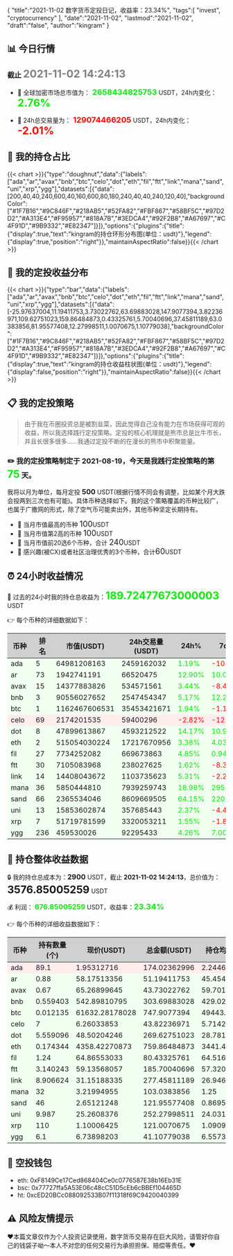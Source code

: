 {
"title":"2021-11-02 数字货币定投日记，收益率：23.34%",
"tags":[
"invest",
"cryptocurrency"
],
"date":"2021-11-02",
"lastmod":"2021-11-02",
"draft":"false",
"author":"kingram"
}

##  📊 今日行情
### 截止 <font color=grey size=5 >**2021-11-02 14:24:13**</font>
- 🍖 全球加密市场总市值为：<font color=#00EC00 size=4 > **2658434825753**</font> USDT，24h内变化：<font color=#00EC00 size=5 > **2.76%**</font>

- 🍤 24h总交易量为：<font color=#FF0000 size=4 > **129074466205**</font> USDT，24h内变化：<font color=#FF0000 size=5 > **-2.01%**</font>

## 🎨 我的持仓占比
{{< chart >}}{"type":"doughnut","data":{"labels":["ada","ar","avax","bnb","btc","celo","dot","eth","fil","ftt","link","mana","sand","uni","xrp","ygg"],"datasets":[{"data":[200,40,40,240,600,40,160,600,80,180,240,40,40,240,120,40],"backgroundColor":["#1F7B16","#9C846F","#218AB5","#52FA82","#FBF867","#58BF5C","#97D2D2","#A313E4","#F95957","#818A7B","#3EDCA4","#92F2B8","#A67697","#C4F91D","#9B9332","#E82347"]}]},"options":{"plugins":{"title":{"display":true,"text":"kingram的持仓环形分布图(单位：usdt)"},"legend":{"display":true,"position":"right"}},"maintainAspectRatio":false}}{{< /chart >}}

## 🍺 我的定投收益分布
{{< chart >}}{"type":"bar","data":{"labels":["ada","ar","avax","bnb","btc","celo","dot","eth","fil","ftt","link","mana","sand","uni","xrp","ygg"],"datasets":[{"data":[-25.97637004,11.19411753,3.73022762,63.69883028,147.9077394,3.82236971,109.62751023,159.86484873,0.43325761,5.70040696,37.45811189,63.0383856,81.95577408,12.27998511,1.0070675,1.10779038],"backgroundColor":["#1F7B16","#9C846F","#218AB5","#52FA82","#FBF867","#58BF5C","#97D2D2","#A313E4","#F95957","#818A7B","#3EDCA4","#92F2B8","#A67697","#C4F91D","#9B9332","#E82347"]}]},"options":{"plugins":{"title":{"display":true,"text":"kingram的持仓收益柱状图(单位：usdt)"},"legend":{"display":false,"position":"right"}},"maintainAspectRatio":false}}{{< /chart >}}

## 📋 我的定投策略

> 由于我在币圈投资总是被割韭菜，因此觉得自己没有能力在市场获得可观的收益，所以我选择践行定投策略。定投的核心机理就是熊市总是比牛市长，并且长很多很多……我通过定投不断的在漫长的熊市中积聚能量。

### ✏️ 我的定投策略制定于 **2021-08-19**，今天是我践行定投策略的第<font color=#00EC00 size=5 > **75**</font> 天。
我将以月为单位，每月定投 <font size=3 ><strong> 500 </strong></font> USDT(根据行情不同会有调整，比如某个月大跌会投两到三次也有可能)。具体币种选择如下。我的这个策略覆盖的币种比较广，也属于广撒网的形式，除了空气币可能卖出外，其他币种坚定长期持有。

- 🥇 当月市值最高的币种 <font size=4 >100</font>USDT
- 🥈 当月市值第2高的币种 <font size=4 >100</font>USDT
- 🥉 当月市值前20选6个币种，合计 <font size=4 >240</font>USDT
- 🏅 感兴趣(被CX)或者社区治理优秀的3个币种，合计<font size=4 >60</font>USDT

## ⏰ 24小时收益情况
📌 过去的24小时我的持仓总收益为：<font color=#00EC00 size=5 >**189.72477673000003**</font> USDT

👉 每个币种的详细数据如下：
<table>
    <thead><tr bgcolor="#d0d0d0" ><th>币种</th><th>排名</th><th>市值(USDT)</th><th>24h交易量(USDT)</th><th>24h%</th><th>7d%</th><th>24h收益</th></tr></thead>
    <tbody>
    <tr>
        <td bgcolor=#F0FFF0>ada</td>
        <td bgcolor=#F0FFF0>5</td>
        <td bgcolor=#F0FFF0>64981208163</td>
        <td bgcolor=#F0FFF0>2459162032</td>
        <td bgcolor=#F0FFF0><font color=#00EC00>1.19%</font></td>
        <td bgcolor=#F0FFF0><font color=#FF0000>-10.02%</font></td>
        <td bgcolor=#F0FFF0><font color=#00EC00 size=3 ><strong>2.05058319</strong></font></td>
    </tr>
    <tr>
        <td bgcolor=#F0FFF0>ar</td>
        <td bgcolor=#F0FFF0>73</td>
        <td bgcolor=#F0FFF0>1942741191</td>
        <td bgcolor=#F0FFF0>66520475</td>
        <td bgcolor=#F0FFF0><font color=#00EC00>12.90%</font></td>
        <td bgcolor=#F0FFF0><font color=#00EC00>10.06%</font></td>
        <td bgcolor=#F0FFF0><font color=#00EC00 size=3 ><strong>5.84953756</strong></font></td>
    </tr>
    <tr>
        <td bgcolor=#F0FFF0>avax</td>
        <td bgcolor=#F0FFF0>15</td>
        <td bgcolor=#F0FFF0>14377883826</td>
        <td bgcolor=#F0FFF0>534571561</td>
        <td bgcolor=#F0FFF0><font color=#00EC00>3.44%</font></td>
        <td bgcolor=#F0FFF0><font color=#FF0000>-8.43%</font></td>
        <td bgcolor=#F0FFF0><font color=#00EC00 size=3 ><strong>1.45522333</strong></font></td>
    </tr>
    <tr>
        <td bgcolor=#F0FFF0>bnb</td>
        <td bgcolor=#F0FFF0>3</td>
        <td bgcolor=#F0FFF0>90556027652</td>
        <td bgcolor=#F0FFF0>2547454347</td>
        <td bgcolor=#F0FFF0><font color=#00EC00>5.17%</font></td>
        <td bgcolor=#F0FFF0><font color=#00EC00>12.22%</font></td>
        <td bgcolor=#F0FFF0><font color=#00EC00 size=3 ><strong>14.93604972</strong></font></td>
    </tr>
    <tr>
        <td bgcolor=#F0FFF0>btc</td>
        <td bgcolor=#F0FFF0>1</td>
        <td bgcolor=#F0FFF0>1162467606531</td>
        <td bgcolor=#F0FFF0>35453421671</td>
        <td bgcolor=#F0FFF0><font color=#00EC00>1.94%</font></td>
        <td bgcolor=#F0FFF0><font color=#FF0000>-1.12%</font></td>
        <td bgcolor=#F0FFF0><font color=#00EC00 size=3 ><strong>14.26270788</strong></font></td>
    </tr>
    <tr>
        <td bgcolor=#FFECEC>celo</td>
        <td bgcolor=#FFECEC>69</td>
        <td bgcolor=#FFECEC>2174201535</td>
        <td bgcolor=#FFECEC>59400296</td>
        <td bgcolor=#FFECEC><font color=#FF0000>-2.82%</font></td>
        <td bgcolor=#FFECEC><font color=#FF0000>-12.53%</font></td>
        <td bgcolor=#FFECEC><font color=#FF0000 size=3 ><strong>-1.27008949</strong></font></td>
    </tr>
    <tr>
        <td bgcolor=#F0FFF0>dot</td>
        <td bgcolor=#F0FFF0>8</td>
        <td bgcolor=#F0FFF0>47899613867</td>
        <td bgcolor=#F0FFF0>4593212522</td>
        <td bgcolor=#F0FFF0><font color=#00EC00>14.17%</font></td>
        <td bgcolor=#F0FFF0><font color=#00EC00>10.94%</font></td>
        <td bgcolor=#F0FFF0><font color=#00EC00 size=3 ><strong>33.4671746</strong></font></td>
    </tr>
    <tr>
        <td bgcolor=#F0FFF0>eth</td>
        <td bgcolor=#F0FFF0>2</td>
        <td bgcolor=#F0FFF0>515054030224</td>
        <td bgcolor=#F0FFF0>17217670956</td>
        <td bgcolor=#F0FFF0><font color=#00EC00>3.38%</font></td>
        <td bgcolor=#F0FFF0><font color=#00EC00>4.03%</font></td>
        <td bgcolor=#F0FFF0><font color=#00EC00 size=3 ><strong>24.82712544</strong></font></td>
    </tr>
    <tr>
        <td bgcolor=#F0FFF0>fil</td>
        <td bgcolor=#F0FFF0>27</td>
        <td bgcolor=#F0FFF0>7734252082</td>
        <td bgcolor=#F0FFF0>669673863</td>
        <td bgcolor=#F0FFF0><font color=#00EC00>4.85%</font></td>
        <td bgcolor=#F0FFF0><font color=#00EC00>0.94%</font></td>
        <td bgcolor=#F0FFF0><font color=#00EC00 size=3 ><strong>3.72366929</strong></font></td>
    </tr>
    <tr>
        <td bgcolor=#F0FFF0>ftt</td>
        <td bgcolor=#F0FFF0>30</td>
        <td bgcolor=#F0FFF0>7105083968</td>
        <td bgcolor=#F0FFF0>238027625</td>
        <td bgcolor=#F0FFF0><font color=#00EC00>1.62%</font></td>
        <td bgcolor=#F0FFF0><font color=#FF0000>-8.38%</font></td>
        <td bgcolor=#F0FFF0><font color=#00EC00 size=3 ><strong>2.96621952</strong></font></td>
    </tr>
    <tr>
        <td bgcolor=#F0FFF0>link</td>
        <td bgcolor=#F0FFF0>14</td>
        <td bgcolor=#F0FFF0>14408043672</td>
        <td bgcolor=#F0FFF0>1103735623</td>
        <td bgcolor=#F0FFF0><font color=#00EC00>5.31%</font></td>
        <td bgcolor=#F0FFF0><font color=#FF0000>-2.21%</font></td>
        <td bgcolor=#F0FFF0><font color=#00EC00 size=3 ><strong>13.99785813</strong></font></td>
    </tr>
    <tr>
        <td bgcolor=#F0FFF0>mana</td>
        <td bgcolor=#F0FFF0>36</td>
        <td bgcolor=#F0FFF0>5850444810</td>
        <td bgcolor=#F0FFF0>7939259743</td>
        <td bgcolor=#F0FFF0><font color=#00EC00>18.98%</font></td>
        <td bgcolor=#F0FFF0><font color=#00EC00>295.34%</font></td>
        <td bgcolor=#F0FFF0><font color=#00EC00 size=3 ><strong>16.43793195</strong></font></td>
    </tr>
    <tr>
        <td bgcolor=#F0FFF0>sand</td>
        <td bgcolor=#F0FFF0>66</td>
        <td bgcolor=#F0FFF0>2365534046</td>
        <td bgcolor=#F0FFF0>8609669505</td>
        <td bgcolor=#F0FFF0><font color=#00EC00>64.15%</font></td>
        <td bgcolor=#F0FFF0><font color=#00EC00>220.91%</font></td>
        <td bgcolor=#F0FFF0><font color=#00EC00 size=3 ><strong>47.65918414</strong></font></td>
    </tr>
    <tr>
        <td bgcolor=#F0FFF0>uni</td>
        <td bgcolor=#F0FFF0>13</td>
        <td bgcolor=#F0FFF0>15853602874</td>
        <td bgcolor=#F0FFF0>357685443</td>
        <td bgcolor=#F0FFF0><font color=#00EC00>2.37%</font></td>
        <td bgcolor=#F0FFF0><font color=#FF0000>-4.44%</font></td>
        <td bgcolor=#F0FFF0><font color=#00EC00 size=3 ><strong>5.83708468</strong></font></td>
    </tr>
    <tr>
        <td bgcolor=#F0FFF0>xrp</td>
        <td bgcolor=#F0FFF0>7</td>
        <td bgcolor=#F0FFF0>51719781599</td>
        <td bgcolor=#F0FFF0>3320053211</td>
        <td bgcolor=#F0FFF0><font color=#00EC00>1.55%</font></td>
        <td bgcolor=#F0FFF0><font color=#FF0000>-1.82%</font></td>
        <td bgcolor=#F0FFF0><font color=#00EC00 size=3 ><strong>1.84462448</strong></font></td>
    </tr>
    <tr>
        <td bgcolor=#F0FFF0>ygg</td>
        <td bgcolor=#F0FFF0>236</td>
        <td bgcolor=#F0FFF0>459530026</td>
        <td bgcolor=#F0FFF0>92295433</td>
        <td bgcolor=#F0FFF0><font color=#00EC00>4.26%</font></td>
        <td bgcolor=#F0FFF0><font color=#00EC00>7.00%</font></td>
        <td bgcolor=#F0FFF0><font color=#00EC00 size=3 ><strong>1.67989231</strong></font></td>
    </tr>
    </tbody>
</table>

## 🎯 持仓整体收益数据

🔒 我的持仓总成本为：<font size=3 >**2900**</font> USDT，截止 **2021-11-02 14:24:13**，总价值为：<font  size=5 >**3576.85005259**</font> USDT

💰 利润： <font color=#00EC00 size=3 >**676.85005259**</font> USDT，收益率：<font color=#00EC00 size=4 >**23.34%**</font>

👉 每个币种的详细收益数据如下：

<table>
    <thead><tr bgcolor="#d0d0d0" ><th>币种</th><th>持有数量(个)</th><th>现价(USDT)</th><th>总金额(USDT)</th><th>持仓均价(USDT)</th><th>成本(USDT)</th><th>利润(USDT)</th><th>收益率</th></tr></thead>
    <tbody>
    <tr>
        <td bgcolor=#FFECEC>ada</td>
        <td bgcolor=#FFECEC>89.1</td>
        <td bgcolor=#FFECEC>1.95312716</td>
        <td bgcolor=#FFECEC>174.02362996</td>
        <td bgcolor=#FFECEC>2.24466891</td>
        <td bgcolor=#FFECEC>200</td>
        <td bgcolor=#FFECEC>-25.97637004</td>
        <td bgcolor=#FFECEC><font color=#FF0000 size=3 ><strong>-12.99%</strong></font></td>
    </tr>
    <tr>
        <td bgcolor=#F0FFF0>ar</td>
        <td bgcolor=#F0FFF0>0.88</td>
        <td bgcolor=#F0FFF0>58.17513356</td>
        <td bgcolor=#F0FFF0>51.19411753</td>
        <td bgcolor=#F0FFF0>45.45454545</td>
        <td bgcolor=#F0FFF0>40</td>
        <td bgcolor=#F0FFF0>11.19411753</td>
        <td bgcolor=#F0FFF0><font color=#00EC00 size=3 ><strong>27.99%</strong></font></td>
    </tr>
    <tr>
        <td bgcolor=#F0FFF0>avax</td>
        <td bgcolor=#F0FFF0>0.67</td>
        <td bgcolor=#F0FFF0>65.26899645</td>
        <td bgcolor=#F0FFF0>43.73022762</td>
        <td bgcolor=#F0FFF0>59.70149254</td>
        <td bgcolor=#F0FFF0>40</td>
        <td bgcolor=#F0FFF0>3.73022762</td>
        <td bgcolor=#F0FFF0><font color=#00EC00 size=3 ><strong>9.33%</strong></font></td>
    </tr>
    <tr>
        <td bgcolor=#F0FFF0>bnb</td>
        <td bgcolor=#F0FFF0>0.559403</td>
        <td bgcolor=#F0FFF0>542.89810795</td>
        <td bgcolor=#F0FFF0>303.69883028</td>
        <td bgcolor=#F0FFF0>429.02880392</td>
        <td bgcolor=#F0FFF0>240</td>
        <td bgcolor=#F0FFF0>63.69883028</td>
        <td bgcolor=#F0FFF0><font color=#00EC00 size=3 ><strong>26.54%</strong></font></td>
    </tr>
    <tr>
        <td bgcolor=#F0FFF0>btc</td>
        <td bgcolor=#F0FFF0>0.012135</td>
        <td bgcolor=#F0FFF0>61632.28178028</td>
        <td bgcolor=#F0FFF0>747.9077394</td>
        <td bgcolor=#F0FFF0>49443.75772559</td>
        <td bgcolor=#F0FFF0>600</td>
        <td bgcolor=#F0FFF0>147.9077394</td>
        <td bgcolor=#F0FFF0><font color=#00EC00 size=3 ><strong>24.65%</strong></font></td>
    </tr>
    <tr>
        <td bgcolor=#F0FFF0>celo</td>
        <td bgcolor=#F0FFF0>7</td>
        <td bgcolor=#F0FFF0>6.26033853</td>
        <td bgcolor=#F0FFF0>43.82236971</td>
        <td bgcolor=#F0FFF0>5.71428571</td>
        <td bgcolor=#F0FFF0>40</td>
        <td bgcolor=#F0FFF0>3.82236971</td>
        <td bgcolor=#F0FFF0><font color=#00EC00 size=3 ><strong>9.56%</strong></font></td>
    </tr>
    <tr>
        <td bgcolor=#F0FFF0>dot</td>
        <td bgcolor=#F0FFF0>5.559096</td>
        <td bgcolor=#F0FFF0>48.50204246</td>
        <td bgcolor=#F0FFF0>269.62751023</td>
        <td bgcolor=#F0FFF0>28.78165802</td>
        <td bgcolor=#F0FFF0>160</td>
        <td bgcolor=#F0FFF0>109.62751023</td>
        <td bgcolor=#F0FFF0><font color=#00EC00 size=3 ><strong>68.52%</strong></font></td>
    </tr>
    <tr>
        <td bgcolor=#F0FFF0>eth</td>
        <td bgcolor=#F0FFF0>0.174344</td>
        <td bgcolor=#F0FFF0>4358.42270873</td>
        <td bgcolor=#F0FFF0>759.86484873</td>
        <td bgcolor=#F0FFF0>3441.4720323</td>
        <td bgcolor=#F0FFF0>600</td>
        <td bgcolor=#F0FFF0>159.86484873</td>
        <td bgcolor=#F0FFF0><font color=#00EC00 size=3 ><strong>26.64%</strong></font></td>
    </tr>
    <tr>
        <td bgcolor=#F0FFF0>fil</td>
        <td bgcolor=#F0FFF0>1.24</td>
        <td bgcolor=#F0FFF0>64.86553033</td>
        <td bgcolor=#F0FFF0>80.43325761</td>
        <td bgcolor=#F0FFF0>64.51612903</td>
        <td bgcolor=#F0FFF0>80</td>
        <td bgcolor=#F0FFF0>0.43325761</td>
        <td bgcolor=#F0FFF0><font color=#00EC00 size=3 ><strong>0.54%</strong></font></td>
    </tr>
    <tr>
        <td bgcolor=#F0FFF0>ftt</td>
        <td bgcolor=#F0FFF0>3.140243</td>
        <td bgcolor=#F0FFF0>59.13568057</td>
        <td bgcolor=#F0FFF0>185.70040696</td>
        <td bgcolor=#F0FFF0>57.32040482</td>
        <td bgcolor=#F0FFF0>180</td>
        <td bgcolor=#F0FFF0>5.70040696</td>
        <td bgcolor=#F0FFF0><font color=#00EC00 size=3 ><strong>3.17%</strong></font></td>
    </tr>
    <tr>
        <td bgcolor=#F0FFF0>link</td>
        <td bgcolor=#F0FFF0>8.906624</td>
        <td bgcolor=#F0FFF0>31.15188335</td>
        <td bgcolor=#F0FFF0>277.45811189</td>
        <td bgcolor=#F0FFF0>26.94623687</td>
        <td bgcolor=#F0FFF0>240</td>
        <td bgcolor=#F0FFF0>37.45811189</td>
        <td bgcolor=#F0FFF0><font color=#00EC00 size=3 ><strong>15.61%</strong></font></td>
    </tr>
    <tr>
        <td bgcolor=#F0FFF0>mana</td>
        <td bgcolor=#F0FFF0>32</td>
        <td bgcolor=#F0FFF0>3.21994955</td>
        <td bgcolor=#F0FFF0>103.0383856</td>
        <td bgcolor=#F0FFF0>1.25</td>
        <td bgcolor=#F0FFF0>40</td>
        <td bgcolor=#F0FFF0>63.0383856</td>
        <td bgcolor=#F0FFF0><font color=#00EC00 size=3 ><strong>157.60%</strong></font></td>
    </tr>
    <tr>
        <td bgcolor=#F0FFF0>sand</td>
        <td bgcolor=#F0FFF0>46</td>
        <td bgcolor=#F0FFF0>2.65121248</td>
        <td bgcolor=#F0FFF0>121.95577408</td>
        <td bgcolor=#F0FFF0>0.86956522</td>
        <td bgcolor=#F0FFF0>40</td>
        <td bgcolor=#F0FFF0>81.95577408</td>
        <td bgcolor=#F0FFF0><font color=#00EC00 size=3 ><strong>204.89%</strong></font></td>
    </tr>
    <tr>
        <td bgcolor=#F0FFF0>uni</td>
        <td bgcolor=#F0FFF0>9.987</td>
        <td bgcolor=#F0FFF0>25.2608376</td>
        <td bgcolor=#F0FFF0>252.27998511</td>
        <td bgcolor=#F0FFF0>24.03124061</td>
        <td bgcolor=#F0FFF0>240</td>
        <td bgcolor=#F0FFF0>12.27998511</td>
        <td bgcolor=#F0FFF0><font color=#00EC00 size=3 ><strong>5.12%</strong></font></td>
    </tr>
    <tr>
        <td bgcolor=#F0FFF0>xrp</td>
        <td bgcolor=#F0FFF0>110</td>
        <td bgcolor=#F0FFF0>1.10006425</td>
        <td bgcolor=#F0FFF0>121.0070675</td>
        <td bgcolor=#F0FFF0>1.09090909</td>
        <td bgcolor=#F0FFF0>120</td>
        <td bgcolor=#F0FFF0>1.0070675</td>
        <td bgcolor=#F0FFF0><font color=#00EC00 size=3 ><strong>0.84%</strong></font></td>
    </tr>
    <tr>
        <td bgcolor=#F0FFF0>ygg</td>
        <td bgcolor=#F0FFF0>6.1</td>
        <td bgcolor=#F0FFF0>6.73898203</td>
        <td bgcolor=#F0FFF0>41.10779038</td>
        <td bgcolor=#F0FFF0>6.55737705</td>
        <td bgcolor=#F0FFF0>40</td>
        <td bgcolor=#F0FFF0>1.10779038</td>
        <td bgcolor=#F0FFF0><font color=#00EC00 size=3 ><strong>2.77%</strong></font></td>
    </tr>
    </tbody>
</table>

## 🤞 空投钱包
- eth: 0xF8149Ce17Ced868404Ce0c0776587E38b16Eb31E
- bsc: 0x77727ffa5A53E06c48cC51D5cEb6cBBEf104465D
- ht: 0xcED20BCc088092533B07f11318f69C9420040399

## ⚠️ 风险友情提示
❤️本篇文章仅作为个人投资记录使用，数字货币交易存在巨大风险，请管好你自己的钱袋子呦～本人不对您的任何交易行为承担担保、赔偿等责任。❤️